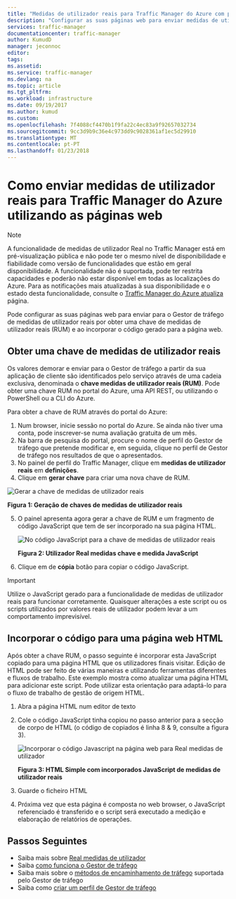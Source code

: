 ```yaml
---
title: "Medidas de utilizador reais para Traffic Manager do Azure com páginas web | Microsoft Docs"
description: "Configurar as suas páginas web para enviar medidas de utilizador reais para o Gestor de tráfego"
services: traffic-manager
documentationcenter: traffic-manager
author: KumudD
manager: jeconnoc
editor: 
tags: 
ms.assetid: 
ms.service: traffic-manager
ms.devlang: na
ms.topic: article
ms.tgt_pltfrm: 
ms.workload: infrastructure
ms.date: 09/19/2017
ms.author: kumud
ms.custom: 
ms.openlocfilehash: 7f4088cf4470b1f9fa22c4ec83a9f92657032734
ms.sourcegitcommit: 9cc3d9b9c36e4c973dd9c9028361af1ec5d29910
ms.translationtype: MT
ms.contentlocale: pt-PT
ms.lasthandoff: 01/23/2018
---
```

# <a name="how-to-send-real-user-measurements-to-azure-traffic-manager-using-web-pages"></a>Como enviar medidas de utilizador reais para Traffic Manager do Azure utilizando as páginas web

>[!NOTE]
>A funcionalidade de medidas de utilizador Real no Traffic Manager está em pré-visualização pública e não pode ter o mesmo nível de disponibilidade e fiabilidade como versão de funcionalidades que estão em geral disponibilidade. A funcionalidade não é suportada, pode ter restrita capacidades e poderão não estar disponível em todas as localizações do Azure. Para as notificações mais atualizadas à sua disponibilidade e o estado desta funcionalidade, consulte o [Traffic Manager do Azure atualiza](https://azure.microsoft.com/updates/?product=traffic-manager) página.

Pode configurar as suas páginas web para enviar para o Gestor de tráfego de medidas de utilizador reais por obter uma chave de medidas de utilizador reais (RUM) e ao incorporar o código gerado para a página web.

## <a name="obtain-a-real-user-measurements-key"></a>Obter uma chave de medidas de utilizador reais

Os valores demorar e enviar para o Gestor de tráfego a partir da sua aplicação de cliente são identificados pelo serviço através de uma cadeia exclusiva, denominada o **chave medidas de utilizador reais (RUM)**. Pode obter uma chave RUM no portal do Azure, uma API REST, ou utilizando o PowerShell ou a CLI do Azure.

Para obter a chave de RUM através do portal do Azure:
1. Num browser, inicie sessão no portal do Azure. Se ainda não tiver uma conta, pode inscrever-se numa avaliação gratuita de um mês.
2. Na barra de pesquisa do portal, procure o nome de perfil do Gestor de tráfego que pretende modificar e, em seguida, clique no perfil de Gestor de tráfego nos resultados de que o apresentados.
3. No painel de perfil do Traffic Manager, clique em **medidas de utilizador reais** em **definições**.
4. Clique em **gerar chave** para criar uma nova chave de RUM.
 
  ![Gerar a chave de medidas de utilizador reais](./media/traffic-manager-create-rum-visual-studio/generate-rum-key.png)

   **Figura 1: Geração de chaves de medidas de utilizador reais**

5. O painel apresenta agora gerar a chave de RUM e um fragmento de código JavaScript que tem de ser incorporado na sua página HTML.
 
    ![No código JavaScript para a chave de medidas de utilizador reais](./media/traffic-manager-create-rum-web-pages/rum-javascript-code.png)

    **Figura 2: Utilizador Real medidas chave e medida JavaScript**
 
6.  Clique em de **cópia** botão para copiar o código JavaScript. 

>[!IMPORTANT]
> Utilize o JavaScript gerado para a funcionalidade de medidas de utilizador reais para funcionar corretamente. Quaisquer alterações a este script ou os scripts utilizados por valores reais de utilizador podem levar a um comportamento imprevisível.

## <a name="embed-the-code-to-an-html-web-page"></a>Incorporar o código para uma página web HTML

Após obter a chave RUM, o passo seguinte é incorporar esta JavaScript copiado para uma página HTML que os utilizadores finais visitar. Edição de HTML pode ser feito de várias maneiras e utilizando ferramentas diferentes e fluxos de trabalho. Este exemplo mostra como atualizar uma página HTML para adicionar este script. Pode utilizar esta orientação para adaptá-lo para o fluxo de trabalho de gestão de origem HTML.

1.  Abra a página HTML num editor de texto
2.  Cole o código JavaScript tinha copiou no passo anterior para a secção de corpo de HTML (o código de copiados é linha 8 & 9, consulte a figura 3).
 
    ![Incorporar o código Javascript na página web para Real medidas de utilizador](./media/traffic-manager-create-rum-web-pages/real-user-measurement-embed-script.png)  

    **Figura 3: HTML Simple com incorporados JavaScript de medidas de utilizador reais**

3.  Guarde o ficheiro HTML
4. Próxima vez que esta página é composta no web browser, o JavaScript referenciado é transferido e o script será executado a medição e elaboração de relatórios de operações.


## <a name="next-steps"></a>Passos Seguintes
- Saiba mais sobre [Real medidas de utilizador](traffic-manager-rum-overview.md)
- Saiba [como funciona o Gestor de tráfego](traffic-manager-overview.md)
- Saiba mais sobre o [métodos de encaminhamento de tráfego](traffic-manager-routing-methods.md) suportada pelo Gestor de tráfego
- Saiba como [criar um perfil de Gestor de tráfego](traffic-manager-create-profile.md)


